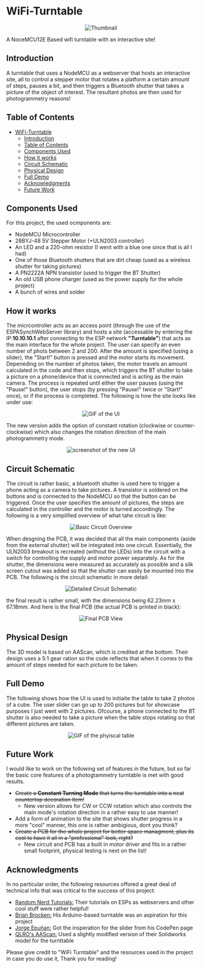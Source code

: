 # WiFi-Turntable
<p align="center">
  <img src="/media/title.png/" alt="Thumbnail">
</p>
A NoceMCU12E Based wifi turntable with an interactive site!

## Introduction
A turntable that uses a NodeMCU as a webserver that hosts an interactive site, all to control a stepper motor that rotates a platform a certain amount of steps, pauses a bit, and then triggers a Bluetooth shutter that takes a picture of the object of interest. The resultant photos are then used for photogrammetry reasons!

## Table of Contents
- [WiFi-Turntable](#wifi-turntable)
  * [Introduction](#introduction)
  * [Table of Contents](#table-of-contents)
  * [Components Used](#components-used)
  * [How it works](#how-it-works)
  * [Circuit Schematic](#circuit-schematic)
  * [Physical Design](#physical-design)
  * [Full Demo](#full-demo)
  * [Acknowledgments](#acknowledgments)
  * [Future Work](#future-work)


## Components Used
For this project, the used ocmponents are:
<ul>
  <li>NodeMCU Microcontroller</li>
  <li>28BYJ-48 5V Stepper Motor (+ULN2003 controller)</li>
  <li>An LED and a 220-ohm resistor (I went with a blue one since that is all I had)</li>
  <li>One of those Bluetooth shutters that are dirt cheap (used as a wireless shutter for taking pictures)</li>
  <li>A PN2222A NPN transistor (used  to trigger the BT Shutter)</li>
  <li>An old USB phone charger (used as the power supply for the whole project)</li>
  <li>A bunch of wires and solder</li>
</ul>

## How it works
The micrcontroller acts as an access point (through the use of the ESPASynchWebServer library) and hosts a site (accessable by entering the IP:<b>10.10.10.1</b> after connecting to the ESP network <b>"Turntable"</b>) that acts as the main interface for the whole project. The user can specify an even number of phots between 2 and 200. After the amount is specified (using a slider), the "Start!" button is pressed and the motor starts its movement. Depeneding on the number of photos taken, the motor travels an amount calculated in the code and then stops, which triggers the BT shutter to take a picture on a phone/device that is connected and is acting as the main camera. The process is repeated until either the user pauses (using the "Pause!" button), the user stops (by pressing "Pause!" twice or "Start!" once), or if the process is completed. The following is how the site looks like under use:

<p align="center">
  <img src="/media/demo.gif/" alt="GIF of the UI">
</p>
The new version adds the option of constant rotation (clockwise or counter-clockwise) which also changes the rotation direction of the main photogrammetry mode.

<p align="center">
  <img src="/media/new_ui.jpg/" alt="screenshot of the new UI">
</p>

## Circuit Schematic
The circuit is rather basic, a bluetooth shutter is used here to trigger a phone acting as a camera to take pictures. A transistor is soldered on the buttons and is connected to the NodeMCU so that the button can be triggered. Once the user specifies the amount of pictures, the steps are calculated in the controller and the motor is turned accordingly. The following is a very simplified overview of what tahe circuit is like:
<p align="center">
  <img src="/media/basic_overview.png/" alt="Basic Circuit Overview">
</p>
When desgning the PCB, it was decided that all the main components (aside from the external shutter) will be integrated into one circuit. Essentially, the ULN2003 breakout is recreated (without the LEDs) into the circuit with a switch for controlling the supply and motor power separately. As for the shutter, the dimensions were measured as accurately as possible and a silk screen cutout was added so that the shutter can easily be mounted into the PCB. The following is the circuit schematic in more detail:
<p align="center">
  <img src="/media/circuit_schematic.jpg/" alt="Detailed Circuit Schematic">
</p>
the final result is rather small, with the dimensions being 62.23mm x 67.18mm. And here is the final PCB (the actual PCB is printed in black):
<p align="center">
  <img src="/media/pcb.jpg/" alt="Final PCB View">
</p>

## Physical Design
The 3D model is based on AAScan, which is credited at the bottom. Their design uses a 5:1 gear ration so the code reflects that when it comes to the amount of steps needed for each picture to be taken.

## Full Demo
The following shows how the UI is used to initiaite the table to take 2 photos of a cube. The user slider can go up to 200 pictures but for showcase purposes I just went with 2 pictures. Ofcourse, a phone connected to the BT shutter is also needed to take a picture when the table stops rotating so that different pictures are taken.
<p align="center">
  <img src="/media/table_demo.gif/" alt="GIF of the phyiscal table">
</p>

## Future Work
I would like to work on the following set of features in the future, but so far the basic core features of a photogtammetry turntable is met with good results.
<ul>
 <li><s>Create a <b>Constant Turning Mode</b> that turns the turntable into a neat countertop decoration item!</s><ul>
   <li>New version allows for CW or CCW rotation which also controls the main mode's rotation direction in a rather easy to use manner!</li> 
 </ul></li>
 <li>Add a form of animation to the site that shows shutter progress in a more "cool" manner, this one is rather ambigious, dont you think?</li>
 <li><s>Create a PCB for the whole project for better space managment, plus its cool to have it all in a "professional" look, right?</s><ul>
   <li>New circuit and PCB has a built in motor driver and fits in a rather small footprint, physical testing is next on the list!</li> 
 </ul></li>
</ul>

## Acknowledgments
In no particular order, the following resources offored a great deal of technical info that was critical to the success of this project:
<ul>
  <li><a href="https://randomnerdtutorials.com/" target="_blank">Random Nerd Tutorials:</a> Their tutorials on ESPs as webservers and other cool stuff were rather helpful!</li>
  <li><a href="https://hackaday.io/Bribro12" target="_blank">Brian Brocken:</a> His Arduino-based turntable was an aspiration for this project</li>
 <li><a href="https://codepen.io/juanbrujo" target="_blank">Jorge Epuñan:</a> Got the insperation for the slider from his CodePen page</li>
 <li><a href="https://www.thingiverse.com/thing:4167615" target="_blank">QLRO's AAScan:</a> Used a slightly modified version of their Solidworks model for the turnttable</li>
</ul>

Please give credit to "WiFi Turntable" and the resources used in the project in case you do use it, Thank you for reading! 
